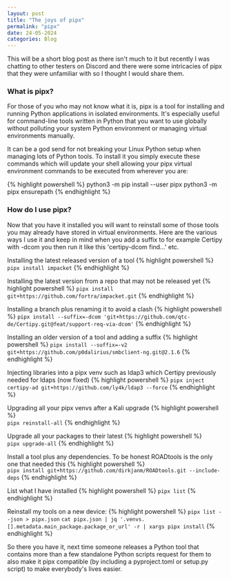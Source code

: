 ```yaml
---
layout: post
title: "The joys of pipx"
permalink: "pipx"
date: 24-05-2024
categories: Blog
---
```


This will be a short blog post as there isn't much to it but recently I was chatting to other testers on Discord and there were some intricacies of pipx that they were unfamiliar with so I thought I would share them. 

### What is pipx?

For those of you who may not know what it is, pipx is a tool for installing and running Python applications in isolated environments. It's especially useful for command-line tools written in Python that you want to use globally without polluting your system Python environment or managing virtual environments manually. 

It can be a god send for not breaking your Linux Python setup when managing lots of Python tools. To install it you simply execute these commands which will update your shell allowing your pipx virtual environment commands to be executed from wherever you are:

{% highlight powershell %}
python3 -m pip install --user pipx
python3 -m pipx ensurepath
{% endhighlight %}

### How do I use pipx?

Now that you have it installed you will want to reinstall some of those tools you may already have stored in virtual environments. Here are the various ways I use it and keep in mind when you add a suffix to for example Certipy with -dcom you then run it like this 'certipy-dcom find...' etc.

Installing the latest released version of a tool
{% highlight powershell %}
`pipx install impacket`
{% endhighlight %}

Installing the latest version from a repo that may not be released yet
{% highlight powershell %}
`pipx install git+https://github.com/fortra/impacket.git`
{% endhighlight %}

Installing a branch plus renaming it to avoid a clash
{% highlight powershell %} 
`pipx install --suffix=-dcom 'git+https://github.com/qtc-de/Certipy.git@feat/support-req-via-dcom'`
{% endhighlight %}

Installing an older version of a tool and adding a suffix
{% highlight powershell %} 
`pipx install --suffix=-v2 git+https://github.com/p0dalirius/smbclient-ng.git@2.1.6`
{% endhighlight %}

Injecting libraries into a pipx venv such as ldap3 which Certipy previously needed for ldaps (now fixed)
{% highlight powershell %}
`pipx inject certipy-ad git+https://github.com/ly4k/ldap3 --force`
{% endhighlight %}

Upgrading all your pipx venvs after a Kali upgrade
{% highlight powershell %}  
`pipx reinstall-all`
{% endhighlight %}

Upgrade all your packages to their latest
{% highlight powershell %}  
`pipx upgrade-all`
{% endhighlight %}

Install a tool plus any dependencies. To be honest ROADtools is the only one that needed this
{% highlight powershell %}  
`pipx install git+https://github.com/dirkjanm/ROADtools.git --include-deps`
{% endhighlight %}

List what I have installed
{% highlight powershell %}
`pipx list`
{% endhighlight %}

Reinstall my tools on a new device:
{% highlight powershell %}
`pipx list --json > pipx.json`
`cat pipx.json | jq '.venvs.[].metadata.main_package.package_or_url' -r | xargs pipx install`
{% endhighlight %}


So there you have it, next time someone releases a Python tool that contains more than a few standalone Python scripts request for them to also make it pipx compatible (by including a pyproject.toml or setup.py script) to make everybody's lives easier.












